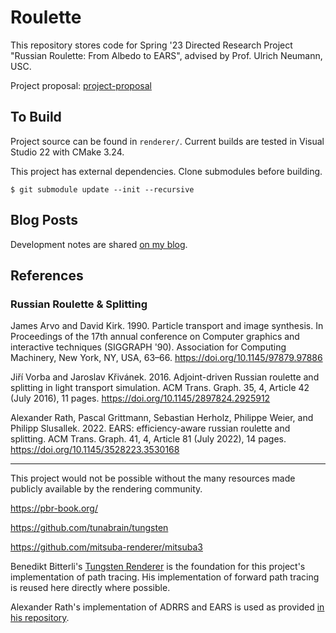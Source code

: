 # Roulette

This repository stores code for Spring '23 Directed Research Project "Russian Roulette: From Albedo to EARS", advised by Prof. Ulrich Neumann, USC.

Project proposal: [project-proposal](https://blog.roblesch.page/assets/roblesch_project_proposal.pdf)

## To Build

Project source can be found in `renderer/`. Current builds are tested in Visual Studio 22 with CMake 3.24.

This project has external dependencies. Clone submodules before building.

```
$ git submodule update --init --recursive
```

## Blog Posts

Development notes are shared [on my blog](https://blog.roblesch.page/blog/2022/11/17/directed-research.html).

## References

### Russian Roulette & Splitting

James Arvo and David Kirk. 1990. Particle transport and image synthesis. In Proceedings of the 17th annual conference on Computer graphics and interactive techniques (SIGGRAPH '90). Association for Computing Machinery, New York, NY, USA, 63–66. https://doi.org/10.1145/97879.97886

Jiří Vorba and Jaroslav Křivánek. 2016. Adjoint-driven Russian roulette and splitting in light transport simulation. ACM Trans. Graph. 35, 4, Article 42 (July 2016), 11 pages. https://doi.org/10.1145/2897824.2925912

Alexander Rath, Pascal Grittmann, Sebastian Herholz, Philippe Weier, and Philipp Slusallek. 2022. EARS: efficiency-aware russian roulette and splitting. ACM Trans. Graph. 41, 4, Article 81 (July 2022), 14 pages. https://doi.org/10.1145/3528223.3530168

---

This project would not be possible without the many resources made publicly available by the rendering community.

https://pbr-book.org/

https://github.com/tunabrain/tungsten

https://github.com/mitsuba-renderer/mitsuba3

Benedikt Bitterli's [Tungsten Renderer](https://github.com/tunabrain/tungsten) is the foundation for this project's implementation of path tracing. His implementation of forward path tracing is reused here directly where possible.

Alexander Rath's implementation of ADRRS and EARS is used as provided [in his repository](https://github.com/irath96/ears).

